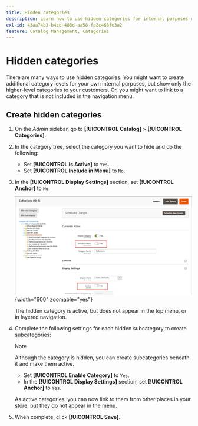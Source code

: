 ```yaml
---
title: Hidden categories
description: Learn how to use hidden categories for internal purposes or to link to a category that is not included in the navigation menu.
exl-id: 43aa74b3-b4cd-488d-aa58-fa2c468fe3a2
feature: Catalog Management, Categories
---
```

# Hidden categories

There are many ways to use hidden categories. You might want to create additional category levels for your own internal purposes, but show only the higher-level categories to your customers. Or, you might want to link to a category that is not included in the navigation menu.

## Create hidden categories

1. On the _Admin_ sidebar, go to **[!UICONTROL Catalog]** > **[!UICONTROL Categories]**.

1. In the category tree, select the category you want to hide and do the following:

   - Set **[!UICONTROL Is Active]** to `Yes`.
   - Set **[!UICONTROL Include in Menu]** to `No`.

1. In the **[!UICONTROL Display Settings]** section, set **[!UICONTROL Anchor]** to `No`.

   ![Hidden category](./assets/hidden-categories.png){width="600" zoomable="yes"}

   The hidden category is active, but does not appear in the top menu, or in layered navigation.

1. Complete the following settings for each hidden subcategory to create subcategories:

   >[!NOTE]
   >
   >Although the category is hidden, you can create subcategories beneath it and make them active.

   - Set **[!UICONTROL Enable Category]** to `Yes`.
   - In the **[!UICONTROL Display Settings]** section, set **[!UICONTROL Anchor]** to `Yes`.

   As active categories, you can now link to them from other places in your store, but they do not appear in the menu.

1. When complete, click **[!UICONTROL Save]**.
